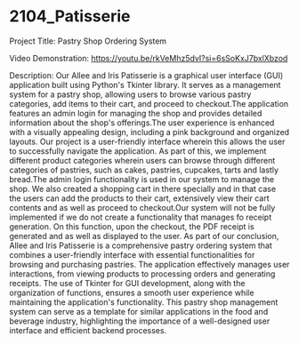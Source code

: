 # 2104_Patisserie

Project Title: Pastry Shop Ordering System

Video Demonstration: https://youtu.be/rkVeMhz5dvI?si=6sSoKxJ7bxlXbzod

Description:     Our Allee and Iris Patisserie is a graphical user interface (GUI) application built using Python's Tkinter library. 
             It serves as a management system for a pastry shop, allowing users to browse various pastry categories, add items to 
             their cart, and proceed to checkout.The application features an admin login for managing the shop and provides detailed
             information about the shop's offerings.The user experience is enhanced with a visually appealing design, including a pink
             background and organized layouts.
                 Our project is a user-friendly interface wherein this allows the user to successfully navigate the application.
             As part of this, we implement different product categories wherein users can browse through different categories of pastries,
             such as cakes, pastries, cupcakes, tarts and lastly bread.The admin login functionality is used in our system to manage the shop.
             We also created a shopping cart in there specially and in that case the users can add the products to their cart, extensively
             view their cart contents and as well as proceed to checkout.Our system will not be fully implemented if we do not create a
             functionality that manages fo receipt generation. On this function, upon the checkout, the PDF receipt is generated and as well 
             as displayed to the user.
                As part of our conclusion, Allee and Iris Patisserie is a comprehensive pastry ordering system that combines a user-friendly 
             interface with essential functionalities for browsing and purchasing pastries. The application effectively manages user interactions, 
             from viewing products to processing orders and generating receipts. The use of Tkinter for GUI development, along with the organization 
             of functions, ensures a smooth user experience while maintaining the application's functionality. This pastry shop management system can
             serve as a template for similar applications in the food and beverage industry, highlighting the importance of a well-designed user 
             interface and efficient backend processes. 
